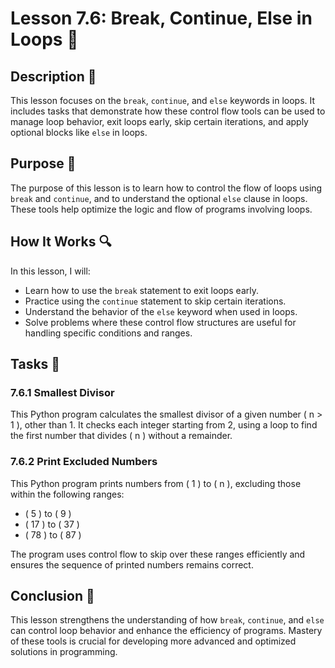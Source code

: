 # Lesson 7.6: Break, Continue, Else in Loops 🔄

## Description 📝

This lesson focuses on the `break`, `continue`, and `else` keywords in loops.
It includes tasks that demonstrate how these control flow tools can be used to manage loop behavior, exit loops early, skip certain iterations, and apply optional blocks like `else` in loops.

## Purpose 🎯

The purpose of this lesson is to learn how to control the flow of loops using `break` and `continue`, and to understand the optional `else` clause in loops.
These tools help optimize the logic and flow of programs involving loops.

## How It Works 🔍

In this lesson, I will:

-   Learn how to use the `break` statement to exit loops early.
-   Practice using the `continue` statement to skip certain iterations.
-   Understand the behavior of the `else` keyword when used in loops.
-   Solve problems where these control flow structures are useful for handling specific conditions and ranges.

## Tasks 📜

### 7.6.1 Smallest Divisor

This Python program calculates the smallest divisor of a given number \( n > 1 \), other than 1.
It checks each integer starting from 2, using a loop to find the first number that divides \( n \) without a remainder.

### 7.6.2 Print Excluded Numbers

This Python program prints numbers from \( 1 \) to \( n \), excluding those within the following ranges:

-   \( 5 \) to \( 9 \)
-   \( 17 \) to \( 37 \)
-   \( 78 \) to \( 87 \)

The program uses control flow to skip over these ranges efficiently and ensures the sequence of printed numbers remains correct.

## Conclusion 🚀

This lesson strengthens the understanding of how `break`, `continue`, and `else` can control loop behavior and enhance the efficiency of programs.
Mastery of these tools is crucial for developing more advanced and optimized solutions in programming.
